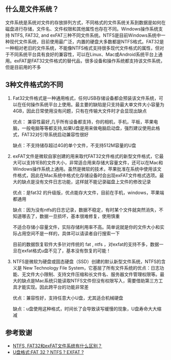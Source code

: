 ## 什么是文件系统？

文件系统是系统对文件的存放排列方式，不同格式的文件系统关系到数据是如何在磁盘进行存储，文件名、文件权限和其他属性也存在不同。Windows操作系统支持 NTFS, FAT32, and exFAT三种不同文件系统。NTFS是目前Windows系统中一种现代文件系统，目前使用最广泛，内置的硬盘大多数都是NTFS格式。FAT32是一种相对老旧的文件系统，不能像NTFS格式支持很多现代文件格式的属性，但对于不同系统平台具有良好的兼容性，可以在Linux、Mac或Android系统平台上通用。exFAT是FAT32文件格式的替代品，很多设备和操作系统都支持该文件系统，但是目前用的不多

## 3种文件格式的不同

1. Fat32文件格式是一种通用格式，任何USB存储设备都会预装该文件系统，可以在任何操作系统平台上使用。最主要的缺陷是只支持最大单文件大小容量为4GB，因此日常使用没有问题，只有在传输大文件时才会显现出缺点

    优点： 兼容性最好,几乎所有设备都支持，你的相机，手机，平板，苹果电脑，一般电脑等等都支持,如果U盘是用来做电脑启动盘，强烈建议使用此格式，FAT32对引导系统启动兼容性很好

    缺点：不支持储存超过4G的单个文件，不支持512M容量的U盘

4. exFAT文件是微软自家创建的用来取代FAT32文件格式的新型文件格式，它最大可以支持1EB的文件大小，非常适合用来存储大容量文件，还可以在Mac和Windows操作系统上通用。虽然是微软的技术，苹果批准在系统中使用该文件格式，因此在Mac系统中格式化存储设备时会出现exFAT文件格式选项。最大的缺点是没有文件日志功能，这样就不能记录磁盘上文件的修改记录

    优点：是fat32 的升级版，优点能存大文件，目前在手机，windows，苹果端都通用

    缺点：因为没有ntfs的日志记录，数据不稳定，有时某个文件就突然消失，不知道哪去了，数据一旦损坏，基本很难修复，使用慎重

    不适合存储小容量文件，实际存储利用率不高。简单说就是你的文件大小和实际占用空间不是一样的，具体可以请读者自行搜索一下

    目前的数据恢复软件大多针对传统的 fat , ntfs ，对exfat的支持不多，数据一旦在exfat格式u盘不见了，基本没有恢复的可能！

5. NTFS是微软为硬盘或固态硬盘（SSD）创建的默认新型文件系统，NTFS的含义是 New Technology File System，它基层了所有文件系统的优点：日志功能、无文件大小限制、支持文件压缩和长文件名、服务器文件管理权限等。最大的缺点是Mac系统只能读取NTFS文件但没有权限写入，需要借助第三方工具才能实现。因此跨平台的功能非常差

    优点：兼容性好，支持任意大小U盘，尤其适合机械硬盘

    缺点：u盘使用这种格式，时间长了会导致读写缓慢的现象，U盘寿命大大缩减

## 参考致谢

- [NTFS, FAT32和exFAT文件系统有什么区别？](https://zhuanlan.zhihu.com/p/32364955)
- [U盘格式:FAT 32 ? NTFS ? EXFAT ?](https://zhuanlan.zhihu.com/p/101555658)
